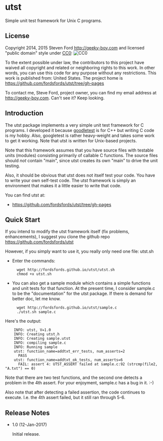 # utst
Simple unit test framework for Unix C programs.

## License

Copyright 2014, 2015 Steven Ford http://geeky-boy.com and licensed
"public domain" style under
[CC0](http://creativecommons.org/publicdomain/zero/1.0/): 
![CC0](https://licensebuttons.net/p/zero/1.0/88x31.png "CC0")

To the extent possible under law, the contributors to this project have
waived all copyright and related or neighboring rights to this work.
In other words, you can use this code for any purpose without any
restrictions.  This work is published from: United States.  The project home
is https://github.com/fordsfords/utst/tree/gh-pages

To contact me, Steve Ford, project owner, you can find my email address
at http://geeky-boy.com.  Can't see it?  Keep looking.

## Introduction

The utst package implements a very simple unit test framework for C programs.
I developed it because [goodletest](https://github.com/google/googletest)
is for C++ but writing C code is my hobby.  Also, googletest is rather
heavy-weight and takes some work to get it working.  Note that utst is
written for Unix-based projects.

Note that this framework assumes that you have source files with testable
units (modules) consisting primarily of callable C functions.  The source
files should *not* contain "main", since utst creates its own "main" to
drive the unit testing.

Also, it should be obvious that utst does not itself test your code.  You
have to write your own self-test code.  The utst framework is simply an
environment that makes it a little easier to write that code.

You can find utst at:

* https://github.com/fordsfords/utst/tree/gh-pages

## Quick Start

If you intend to modify the utst framework itself (fix problems, enhancements),
I suggest you clone the github repo https://github.com/fordsfords/utst

However, if you simply want to use it, you really only need one file: utst.sh

* Enter the commands:

        wget http://fordsfords.github.io/utst/utst.sh
        chmod +x utst.sh

* You can also get a sample module which contains a simple functions
and unit tests for that function.  At the present time, I consider
sample.c to be the "documentation" for the utst package.  If there is
demand for better doc, let me know.

        wget http://fordsfords.github.io/utst/sample.c
        ./utst.sh sample.c

Here's the output:

        INFO: utst, V=1.0
        INFO: Creating utst.h
        INFO: Creating sample.utst
        INFO: compiling sample.c
        INFO: Running sample
        utst: function_name=addtxt_err_tests, num_asserts=2
          PASS
        utst: function_name=addtxt_ok_tests, num_asserts=6
          FAIL: assert 4: UTST_ASSERT failed at sample.c:92 (strcmp(file2, "A.txt") == 0)

Note that there are two test functions, and the second one detects
a problem in the 4th assert.  For your enjoyment, sample.c has a bug
in it.  :-)

Also note that after detecting a failed assertion, the code
continues to execute.  I.e. the 4th assert failed, but it still
ran through 5-6.

## Release Notes

* 1.0 (12-Jan-2017)

    Initial release.
